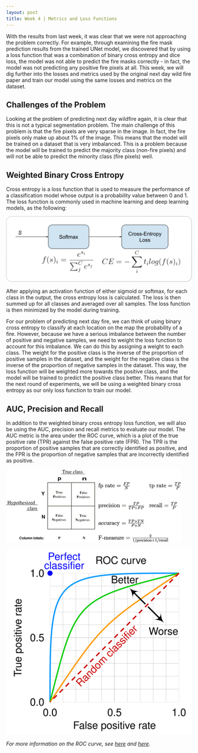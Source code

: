 ```yaml
---
layout: post
title: Week 4 | Metrics and Loss Functions
---
```


With the results from last week, it was clear that we were not approaching the problem correctly. For example, through examining the fire mask prediction results from the trained UNet model, we discovered that by using a loss function that was a combination of binary cross entropy and dice loss, the model was not able to predict the fire masks correctly - in fact, the model was not predicting any positive fire pixels at all. This week, we will dig further into the losses and metrics used by the original next day wild fire paper and train our model using the same losses and metrics on the dataset.

## Challenges of the Problem

Looking at the problem of predicting next day wildfire again, it is clear that this is not a typical segmentation problem. The main challenge of this problem is that the fire pixels are very sparse in the image. In fact, the fire pixels only make up about 1% of the image. This means that the model will be trained on a dataset that is very imbalanced. This is a problem because the model will be trained to predict the majority class (non-fire pixels) and will not be able to predict the minority class (fire pixels) well.


## Weighted Binary Cross Entropy

Cross entropy is a loss function that is used to measure the performance of a classification model whose output is a probability value between 0 and 1. The loss function is commonly used in machine learning and deep learning models, as the following:

![Cross Entropy](/images/cross_entropy.webp)

After applying an activation function of either sigmoid or softmax, for each class in the output, the cross entropy loss is calculated. The loss is then summed up for all classes and averaged over all samples. The loss function is then minimized by the model during training.

For our problem of predicting next day fire, we can think of using binary cross entropy to classify at each location on the map the probability of a fire. However, because we have a serious imbalance between the number of positive and negative samples, we need to weight the loss function to account for this imbalance. We can do this by assigning a weight to each class. The weight for the positive class is the inverse of the proportion of positive samples in the dataset, and the weight for the negative class is the inverse of the proportion of negative samples in the dataset. This way, the loss function will be weighted more towards the positive class, and the model will be trained to predict the positive class better. This means that for the next round of experiments, we will be using a weighted binary cross entropy as our only loss function to train our model.


## AUC, Precision and Recall

In addition to the weighted binary cross entropy loss function, we will also be using the AUC, precision and recall metrics to evaluate our model. The AUC metric is the area under the ROC curve, which is a plot of the true positive rate (TPR) against the false positive rate (FPR). The TPR is the proportion of positive samples that are correctly identified as positive, and the FPR is the proportion of negative samples that are incorrectly identified as positive. 

![Metrics](/images/metrics.jpg)

![ROC Curve](/images/roc_curve.svg)

*For more information on the ROC curve, see [here](https://developers.google.com/machine-learning/crash-course/classification/roc-and-auc) and [here](https://www.sciencedirect.com/science/article/pii/S016786550500303X#sec4).*